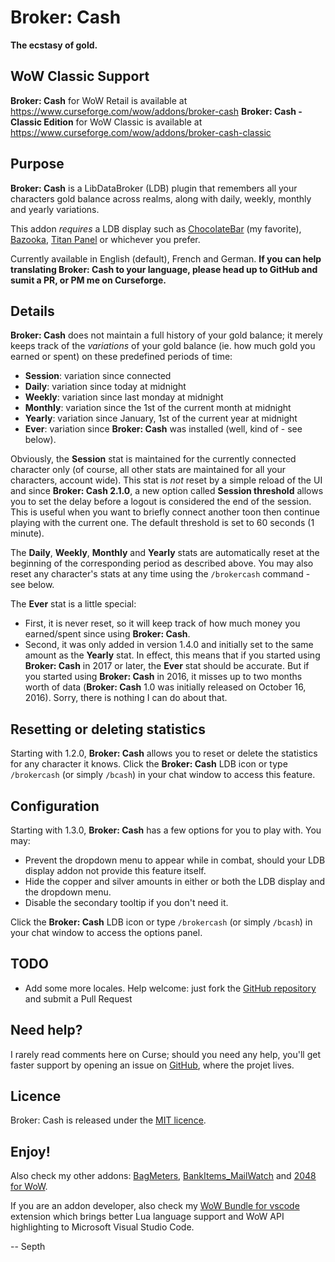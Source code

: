 # Broker: Cash
**The ecstasy of gold.**

## WoW Classic Support
**Broker: Cash** for WoW Retail is available at https://www.curseforge.com/wow/addons/broker-cash
**Broker: Cash - Classic Edition** for WoW Classic is available at https://www.curseforge.com/wow/addons/broker-cash-classic


## Purpose
**Broker: Cash** is a LibDataBroker (LDB) plugin that remembers all your characters gold balance across realms, along with daily, weekly, monthly and yearly variations.

This addon *requires* a LDB display such as [ChocolateBar](https://www.curseforge.com/wow/addons/chocolatebar) (my favorite), [Bazooka](https://www.curseforge.com/wow/addons/bazooka), [Titan Panel](https://www.curseforge.com/wow/addons/titan-panel) or whichever you prefer.

Currently available in English (default), French and German. **If you can help translating Broker: Cash to your language, please head up to GitHub and sumit a PR, or PM me on Curseforge.**


## Details
**Broker: Cash** does not maintain a full history of your gold balance; it merely keeps track of the *variations* of your gold balance (ie. how much gold you earned or spent) on these predefined periods of time:

* **Session**: variation since connected
* **Daily**: variation since today at midnight
* **Weekly**: variation since last monday at midnight
* **Monthly**: variation since the 1st of the current month at midnight
* **Yearly**: variation since January, 1st of the current year at midnight
* **Ever**: variation since **Broker: Cash** was installed (well, kind of - see below).

Obviously, the **Session** stat is maintained for the currently connected character only (of course, all other stats are maintained for all your characters, account wide). This stat is *not* reset by a simple reload of the UI and since **Broker: Cash 2.1.0**, a new option called **Session threshold** allows you to set the delay before a logout is considered the end of the session. This is useful when you want to briefly connect another toon then continue playing with the current one. The default threshold is set to 60 seconds (1 minute).

The **Daily**, **Weekly**, **Monthly** and **Yearly** stats are automatically reset at the beginning of the corresponding period as described above. You may also reset any character's stats at any time using the `/brokercash` command - see below.

The **Ever** stat is a little special:

- First, it is never reset, so it will keep track of how much money you earned/spent since using **Broker: Cash**.
- Second, it was only added in version 1.4.0 and initially set to the same amount as the **Yearly** stat. In effect, this means that if you started using **Broker: Cash** in 2017 or later, the **Ever** stat should be accurate. But if you started using **Broker: Cash** in 2016, it misses up to two months worth of data (**Broker: Cash** 1.0 was initially released on October 16, 2016). Sorry, there is nothing I can do about that.


## Resetting or deleting statistics
Starting with 1.2.0, **Broker: Cash** allows you to reset or delete the statistics for any character it knows. Click the **Broker: Cash** LDB icon or type `/brokercash` (or simply `/bcash`) in your chat window to access this feature.


## Configuration
Starting with 1.3.0, **Broker: Cash** has a few options for you to play with. You may:

- Prevent the dropdown menu to appear while in combat, should your LDB display addon not provide this feature itself.
- Hide the copper and silver amounts in either or both the LDB display and the dropdown menu.
- Disable the secondary tooltip if you don't need it.

Click the **Broker: Cash** LDB icon or type `/brokercash` (or simply `/bcash`) in your chat window to access the options panel.


## TODO
* Add some more locales. Help welcome: just fork the [GitHub repository](https://github.com/Septh/WoW-Broker_Cash) and submit a Pull Request


## Need help?
I rarely read comments here on Curse; should you need any help, you'll get faster support by opening an issue on [GitHub](https://github.com/Septh/WoW-Broker_Cash), where the projet lives.


## Licence
Broker: Cash is released under the [MIT licence](https://opensource.org/licenses/MIT).


## Enjoy!
Also check my other addons: [BagMeters](https://www.curse.com/addons/wow/bagmeters), [BankItems_MailWatch](https://www.curse.com/addons/wow/bankitems_mailwatch) and [2048 for WoW](https://www.curse.com/addons/wow/wow2048).

If you are an addon developer, also check my [WoW Bundle for vscode](https://marketplace.visualstudio.com/items?itemName=Septh.wow-bundle) extension which brings better Lua language support and WoW API highlighting to Microsoft Visual Studio Code.

-- Septh
